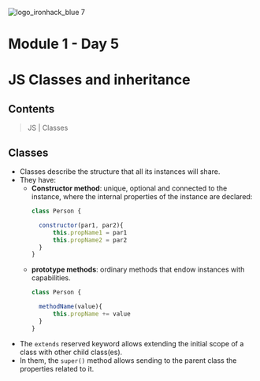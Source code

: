 ![logo_ironhack_blue 7](https://user-images.githubusercontent.com/23629340/40541063-a07a0a8a-601a-11e8-91b5-2f13e4e6b441.png)
# Module 1 - Day 5
# JS Classes and inheritance

## Contents
> JS | Classes

## Classes
 
- Classes describe the structure that all its instances will share.
- They have:
  - **Constructor method**: unique, optional and connected to the instance, where the internal properties of the instance are declared:
    ````javascript
    class Person {
  
      constructor(par1, par2){
          this.propName1 = par1
          this.propName2 = par2
      }
    }
    ````
  - **prototype methods**: ordinary methods that endow instances with capabilities.
    ````javascript
    class Person {
  
      methodName(value){
          this.propName += value
      }
    }
    ````
- The `extends` reserved keyword allows extending the initial scope of a class with other child class(es).
- In them, the `super()` method allows sending to the parent class the properties related to it.
